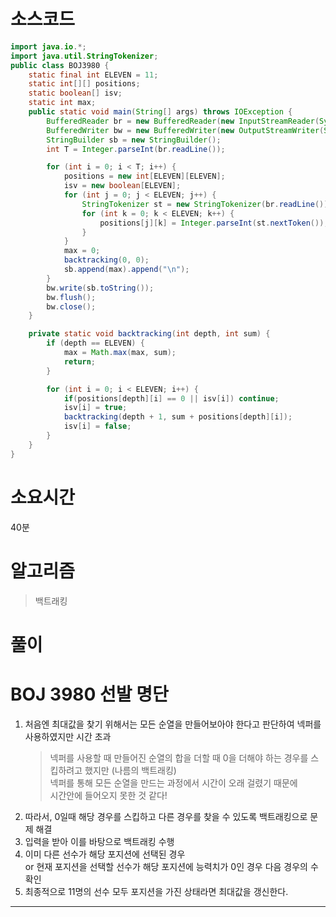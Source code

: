 # 소스코드

```Java
import java.io.*;
import java.util.StringTokenizer;
public class BOJ3980 {
    static final int ELEVEN = 11;
    static int[][] positions;
    static boolean[] isv;
    static int max;
    public static void main(String[] args) throws IOException {
        BufferedReader br = new BufferedReader(new InputStreamReader(System.in));
        BufferedWriter bw = new BufferedWriter(new OutputStreamWriter(System.out));
        StringBuilder sb = new StringBuilder();
        int T = Integer.parseInt(br.readLine());

        for (int i = 0; i < T; i++) {
            positions = new int[ELEVEN][ELEVEN];
            isv = new boolean[ELEVEN];
            for (int j = 0; j < ELEVEN; j++) {
                StringTokenizer st = new StringTokenizer(br.readLine());
                for (int k = 0; k < ELEVEN; k++) {
                    positions[j][k] = Integer.parseInt(st.nextToken());
                }
            }
            max = 0;
            backtracking(0, 0);
            sb.append(max).append("\n");
        }
        bw.write(sb.toString());
        bw.flush();
        bw.close();
    }

    private static void backtracking(int depth, int sum) {
        if (depth == ELEVEN) {
            max = Math.max(max, sum);
            return;
        }

        for (int i = 0; i < ELEVEN; i++) {
            if(positions[depth][i] == 0 || isv[i]) continue;
            isv[i] = true;
            backtracking(depth + 1, sum + positions[depth][i]);
            isv[i] = false;
        }
    }
}
```

# 소요시간

40분

# 알고리즘

> 백트래킹

# 풀이

# BOJ 3980 선발 명단

1. 처음엔 최대값을 찾기 위해서는 모든 순열을 만들어보아야 한다고 판단하여 넥퍼를 사용하였지만 시간 초과
   > 넥퍼를 사용할 때 만들어진 순열의 합을 더할 때 0을 더해야 하는 경우를 스킵하려고 했지만 (나름의 백트래킹)  
   > 넥퍼를 통해 모든 순열을 만드는 과정에서 시간이 오래 걸렸기 때문에  
   > 시간안에 들어오지 못한 것 같다!
2. 따라서, 0일때 해당 경우를 스킵하고 다른 경우를 찾을 수 있도록 백트래킹으로 문제 해결
3. 입력을 받아 이를 바탕으로 백트래킹 수행
4. 이미 다른 선수가 해당 포지션에 선택된 경우  
   or 현재 포지션을 선택할 선수가 해당 포지션에 능력치가 0인 경우 다음 경우의 수 확인
5. 최종적으로 11명의 선수 모두 포지션을 가진 상태라면 최대값을 갱신한다.

---
